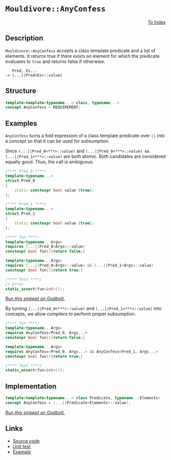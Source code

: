 <!-- Copyright 2024 Feng Mofan
SPDX-License-Identifier: Apache-2.0 -->

# `Mouldivore::AnyConfess`

<p style='text-align: right;'><a href="../../concepts.md#mouldivore-any-confess">To Index</a></p>

## Description

`Mouldivore::AnyConfess` accepts a class template predicate and a list of elements.
It returns true if there exists an element for which the predicate evaluates to `true` and returns false if otherwise.

<pre><code>   Pred, Es...
-> (...||Pred&lt;Es&gt;::value)</code></pre>

## Structure

```C++
template<template<typename...> class, typename...>
concept AnyConfess = REQUIREMENT;
```

## Examples

`AnyConfess` turns a fold expression of a class template predicate over `||` into a concept so that it can be used for subsumption.

Since `(...||Pred_0<***>::value)` and `(...||Pred_0<***>::value) && (...||Pred_1<***>::value)` are both atomic.
Both candidates are considered equally good.
Thus, the call is ambiguous.

```C++
/**** Pred_0 ****/
template<typename...>
struct Pred_0
{
    static constexpr bool value {true};
};

/**** Pred_1 ****/
template<typename...>
struct Pred_1
{
    static constexpr bool value {true};
};

/**** fun ****/
template<typename...Args>
requires (...||Pred_0<Args>::value)
constexpr bool fun(){return false;}

template<typename...Args>
requires (...||Pred_0<Args>::value) && (...||Pred_1<Args>::value)
constexpr bool fun(){return true;}

/**** Test ****/
// Error
static_assert(fun<int>());
```

[*Run this snippet on Godbolt.*](https://godbolt.org/#z:OYLghAFBqd5QCxAYwPYBMCmBRdBLAF1QCcAaPECAMzwBtMA7AQwFtMQByARg9KtQYEAysib0QXACx8BBAKoBnTAAUAHpwAMvAFYTStJg1DIApACYAQuYukl9ZATwDKjdAGFUtAK4sGIMwDspK4AMngMmAByPgBGmMT%2BAGykAA6oCoRODB7evv5BaRmOAmER0SxxCWbJdpgOWUIETMQEOT5%2BgbaY9sUMjc0EpVGx8Um2TS1teZ0KE4PhwxWj1QCUtqhexMjsHAD0AFSH%2BwDUysSY6AD6GsdH%2B7smGgCCBJgsKQavJgDMbgQAnilGKxMAA6cE/bCPJ6zYheBync5XDTQkwBKzPY5Y46zJiOZDHNAMWaYVQpYjHGKoTzHABuYi8mGOaIsBDhmDRABEfhinlyeajngcjoiLpcuLcjg9nq93p8Ob8AUDmGxwaDIdDYfCCKKrlxUejodicU18YSBCSyRSqTT6d4mSy2Yz%2Bd9eS63UK7scqF4GJLDtKXm8PniFX9AcDVeCnsRgAoNc9zgBHLx4c4KY4QNVotw5s5ilG/GNxyEgEB2xkraFEy3kynU2je30QKvo84ETZ%2BqhiJQCgLc57Q2Uhr6KiMqsHR2Px75QxOYFNpzAZrMQgK59f55E/NzFmfYMsVzArZnVcyJTPZ9d5pHind70vlhnH6sW15W%2Bs0n0MFss9ud44nQVKx%2B0FJ5hUOY4ABVlx1O5A12XZjmwYhiBITVTTwZBLiYBQlBaahfR3cICEhFsq1dDg1loTgAFZeD8DgtFIVBOFzSxrBxDYtgdMxvh4UgCE0Ki1gAaxAWjElBAAORIpFogJEkkABOb5FL4/ROEkXgWAkDQNFIRjmNYjheAUEADKEpiqNIOBYBgRAQA2AgUi8AhyEoNB3joeJIhBThVFkgBaJTjmAZACSkUEzF4C5CBIPB0D0fhBBEMR2CkGRBEUFR1Gs0hdC4UgAHdiCYFJOB4ai6IY4SWM4AB5NzXJ1VAqGOQLEhCyQwoi44orMTMPG8%2BgKXMfiVl4KytDWCAkC8lIfLICgIAWpaQGAKQzD4OhXmIcyIBiOqYnCZp/kq3gTuYYh/gamJtDqKyBK8thBAahhaHO/KsBiLxgDcMRaHM7heCwFhDGAcRvqXepaWXOrSTqNydgEkjujq2g8BiMqbo8LA6rZPBdJB0g4eIKklE5N4IcxoxhLWKgDDjAA1PBMGKhrlQurLhFEcRMpS%2BQlDUOrCv0CGUGsax9Cx8zIDWVAUl6YGgtmdAfk5UwOMsMxjLJ4hEvh%2BWuh6LIXAYdxPHaPRQgWcpKj0QpMgEKY/CKp3eiGe3RiK2p6gEfpJitvJfe6R6GjmL2RgSX25ldvRcRaKOlhjtYFG47YJGqjh6MMuqTI64LQvCyLJGizNcHisa%2BK4SbBPptYEEwJgsASFtSHEyRvlBVSAkkDRJDMSREn0yTlM0jhtNIXTvjMUFvkSAJpO%2BaTaNorg1OU6S8/ykyzIs%2BvrNmhy5qc5q3I81bUBG3z/I4TrusJAwjH65TQS4UFmLiogDaSorBbSvzaQgscoi3yrobapVyoXWzrnIyvATJNRcm5Y4bVC5dVCsgZ%2BwBX7v0/kNa%2Bi1RqnlnnXaaNlT5rVGpfKhowsEQy4MpLgBkaC0D2gdI6%2BUrpnW5twm6d0HoOG5i9RgBB3qfTqj9P6ANaBA25mDGmOxmL4HOLDeG%2BVEbIGRtzNGNF8qY2xmdPGSipoG2JgJMmFNMBU3BkYWmoAj58CZgoVm7NOaMG5gAvmGVgGyFAXlZiEDxZ0y1lYSwMsYhy3borZWnBVYEHVt8TWUsdZ63iL/I27c/a9HNpbXIbtggW2Tg7d26RnbZGDgUj2WRik%2BxNuHAOcdKkJzDv7Pokc7bRwTk0/J3SBi1NTusTYmda4TzgfnTg6DH70JfowvBNwICVx/iQ2uU0G6kCbi3UY7dxLMIMnoqeM9aKghUrRZSZhznVGkhvJSO9jKcH3pZemtkT5IGci1GhhClp%2BTYJwZoLBQosAULSAktI5nylmLFfAP9ErJVkIAnxPN/GixAN8EqZUKog1gbVXejVz6tXaqoQFwLQXgtDLMAhN9q7fG%2BGQ55lCvnUJWrQhIIKUgpEuGC5SlwIUEEuES4Bu14gcOOqdG6vCxW3Xuo9YR19XpiI%2Bl9ZRmBfr/UBsDASCi7EmNICo8OcNgZf1UEjV4OjBDo30VjHG/xjEEzMdzSx6RrHUzseEBxM0nFMBZmzDmXMSZePShIXx2VhYBJ0Ki4JxgUk2AMVEhWSssjA12GrSW2sLC6wQfrQ2cb6ltNyfHIqtsyhdNKUULIBbUhlM9p0lOLTTaNIGBW7JEd%2Bk1pKeMRtzTY6tuLbW0Z6dhkZWxXchBkyBXHCBSCukZLXgUsWdCkgKy6VH0bs3VulBs6HNRXPG5fEzD7q4NJDQiQzkjvqqZWwB9yErDEiALu78V60UHt8Wix6%2BKKQnt8HF9yL3XuzjFM9e9D4zTWGTDIzhJBAA%3D%3D)

By turning `(...||Pred_0<***>::value)` and `(...||Pred_1<***>::value)` into concepts, we allow compilers to perform proper subsumption.

```C++
/**** fun ****/
template<typename...Args>
requires AnyConfess<Pred_0, Args...>
constexpr bool fun(){return false;}

template<typename...Args>
requires AnyConfess<Pred_0, Args...> && AnyConfess<Pred_1, Args...>
constexpr bool fun(){return true;}

/**** Test ****/
static_assert(fun<int>());
```

## Implementation

```C++
template<template<typename...> class Predicate, typename...Elements>
concept AnyConfess = (...||Predicate<Elements>::value);
```

[*Run this snippet on Godbolt.*](https://godbolt.org/#z:OYLghAFBqd5QCxAYwPYBMCmBRdBLAF1QCcAaPECAMzwBtMA7AQwFtMQByARg9KtQYEAysib0QXACx8BBAKoBnTAAUAHpwAMvAFYTStJg1DIApACYAQuYukl9ZATwDKjdAGFUtAK4sGIMwDspK4AMngMmAByPgBGmMQgAMwAbKQADqgKhE4MHt6%2B/kEZWY4CYRHRLHEJKbaY9qUMQgRMxAR5Pn6BdQ05za0E5VGx8UmpCi1tHQXdEwNDldVjAJS2qF7EyOwcAPQAVAeHR8cnhzsmGgCC%2B4cA1ACSLGn0bIJMjbdH51c3p3%2Bn30uF0uBEwTwMoJMiTcoPB70wUJhAE80oxWJgAHRYqHYW7IAwKBS3ZTETD4USg0i3AgotFsLEY7AvRgEBQ44FoBhbNIEW6XBhIjwMKiYQm3KEAEVuEAZJgCbjlbhJZLwFIR0KZYJZbMS2BAIAAbmIvJhllCrFdgb9/mcrUdbgAVUWsz62n4246Au13ZXoAD6GldB0BsOe8MRNNRzHp2N1wImxC8DmJpP9GmBcotl1uOduc0cyDxAgmmFUaWItxiqE8tyN3kw4oCFgIiYRAQl5oz7c7lvdPtTfq4Qb2IbBYch0MjdMxsew8ZbSd5vsHXazubzLQLRYYJbLFarNbrJsbzdbco7iSz557QL7B1uVC8DGHo7hE%2BRUfRDMuxGAOrnVykgAjl4eCkkS/KCgIIqEoiy4aFSP5/rKcZXJyu7lpW1a0A%2BT4QGaTakgQGzPlQYhKJ23a9iCY4QuqH7Tt%2Bv7/sCwGgeBfICkKME6kqA4IXyzEobi5jJKJnFQcKoq8cuXCIUJs4csWoJ7lhNaPgw%2BGZkRJHUmel7XtR1qOs6L7zu8qp%2BkwhLxAQ1BPoi4QEDi%2BFmpeHCrLQnAAKy8H4HBaKQqCcAqljWHm6ybA25iJDwpAEJoHmrAA1iA3nJBiAAcyRSN5ATJJIACciT5WYiT6Jwki8CwEgaAh/mBcFHC8AoIAIQlAUeaQcCwDAiAgOsBBpF4BDkJQaBPHQ8SROinCqNlAC0BW3MAyCFlIGJmLwKpEMQeDoHo/CCCIYjsFIMiCIoKjqJ1pC6HJADuxBMGknA8J5Pl%2BYlQWcAA8iNw28qgVC3PNyRLZIK1rbcG1mNKHiTfQFYxVwyy8B1WirBASATWkU1kBQEC4/jIDAFIZh8HQoLEK1EAxN9MThK0SJvbwjPMMQSK/TE2iYA4rOkBNrwEL9DC0Czt1YDEXjAG4Yi0K13C8FgLCGMA4iS2BfOOAaorfaWfMjdscVOfU320HgMTPZzHhYN9LZ4DVSukLrxBVkoEpgmrFtGIlqxUAYf4AGp4JgD2/VGAtHcIojiOd0dXWo333foasoNY1j6JbrWQKsqA8jkisLRM6CSqYYWWGYjWu3tWA5/hPTazkLgMO4nidHooThMMVSjHJxTZAI0x%2BP3mSDwwCwjAkcl2E3Aj9FM7cFDP9Rz00kyDN3ix97YG/D3ocxtJPvfT6sCiRVsEgfRwvmkA1vBNaDi3Lat62SJt0q4IQJDimVqPo37VYCBMBMCwAkBuqVJCJAxMVAIkgNCSDMJIZIdV0qFQqhwKqpAaqJDMBiFIARMqJEyt5byXASqFUynfb6TUWptXin7bqfVsYDQBiNMaRNUCI2mrNDgYMIZ4gMEYGGhUMRcAxIFHaJB9qHVkCdOO0gE5KCTrdXQFMnovVZtfW%2B98focH%2BkNEatxgZP3BstfEasRFiIkfDLheMka/1wWjBhnUsY4zsfjDhxMkYoCEWTQqXAEI0FoNTWm9Nbrs2ZgLSJnNua835s7IWLJRbi2%2BlLGWctaAKwFirb22xAr4FJA4PAutFaSNUIbUEAtTZeVuhbK2zNbb5PRntJ2cVXbu0wJ7VWRgfagFcXwQOCgQ5hwjowKOcjY5nUUbIRON1ApqNTr7cuVhLBZxiPXPOBdiycGLgQUuiQJQrOsFXB%2BNd9p61zo3YpzgICuH3nJLuFQp56AHo0B56Qx6NGPksFevR557yXiPa5jQF6b2eSfA%2BgL8jAsPuCnuvyz4XzOtor6t1H78PMX4qx4jAwQC/rtRx/8XGYyASAsBlAUq1QQrUrBODvIYiKt5QqZgWVmGSJlchBVqHos4HQ9qjCer9UGoDLxHikYzTYJwVoLBlosAUAaQsBouCiLohMba%2BBdoyLktHeR0yLryGUfMnQSRSAaNekrVFPLGp/TYUDEGqg5UKqVSqjEareQQARvY%2BIjjEjOIxl1Fh3j4hiu4QkRVaQ0h%2BmVYVP07q/SOsUVTeIYSGZM05tE9NXMebawFkkwQKSJYFMwNLWW8tFZxVyb05ppBClN1KfrCpyAjbVMEGbOpltrZQTtrdB2bTeAdMyF0r2vTwj9MxoMpgwdQ7h0js7XVUyJAzMuka5Opq/HpwrjYepmygrbJ3JwHYJdN2rIsKcoK5y67wDPqvG5fg7mtw%2BU8hFO83k5A%2BW%2BsoW8Xl/LXmCj5s871gp%2BTvOFAGN4gdPmsDYl9UYYJ0TQzgoMnWKtrK691n9NU/xRv6wBpBgGgNGA3Wl1Ukh4K5WVMwVGuCZQ0MkZl1qH58tsPQgNywqVQLEcQ7yiDEjeTo2VfKGDEhoptc1ElSUMFbUY3ogBrjViuyyM4SQQA%3D)

## Links

- [Source code](../../../../conceptrodon/mouldivore/concepts/any_confess.hpp)
- [Unit test](../../../../tests/unit/concepts/mouldivore/any_confess.test.hpp)
- [Example](../../../code/facilities/concepts/mouldivore/any_confess/implementation.hpp)
